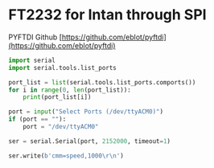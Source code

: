 # FT2232 for Intan through SPI

PYFTDI Github
[https://github.com/eblot/pyftdi](https://github.com/eblot/pyftdi)

```py
import serial
import serial.tools.list_ports

port_list = list(serial.tools.list_ports.comports())
for i in range(0, len(port_list)):
    print(port_list[i])

port = input("Select Ports (/dev/ttyACM0)")
if (port == ""):
    port = "/dev/ttyACM0"

ser = serial.Serial(port, 2152000, timeout=1)

ser.write(b'cmm=speed,1000\r\n')

```